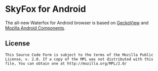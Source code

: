 # SkyFox for Android

The all-new Waterfox for Android browser is based on [GeckoView](https://mozilla.github.io/geckoview/) and [Mozilla Android Components](https://mozac.org/).

## License


    This Source Code Form is subject to the terms of the Mozilla Public
    License, v. 2.0. If a copy of the MPL was not distributed with this
    file, You can obtain one at http://mozilla.org/MPL/2.0/
